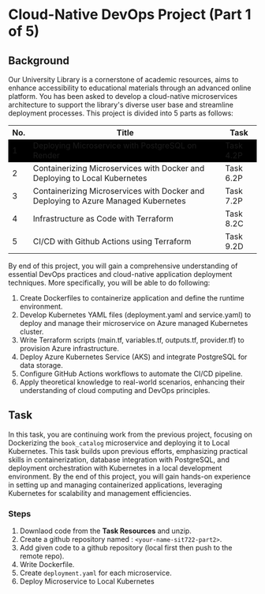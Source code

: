 # Cloud-Native DevOps Project (Part 1 of 5)

## Background

Our University Library is a cornerstone of academic resources, aims to enhance accessibility to educational materials through an advanced online platform. You has been asked to develop a cloud-native microservices architecture to support the library's diverse user base and streamline deployment processes. This project is divided into 5 parts as follows:

<style type="text/css">
  .highlight {
    background-color: black;
  }
</style>

<table>
    <tr>
        <th>No.</th>
        <th>Title</th>
        <th>Task</th>
    </tr>
    <tr class="highlight">
        <td>1</td><td>Deploying Microservice with PostgreSQL on Render</td><td>Task 4.2P</td>
    </tr>
    <tr>
        <td>2</td><td>Containerizing Microservices with Docker and Deploying to Local Kubernetes</td><td>Task 6.2P</td>
    </tr>
    <tr>
        <td>3</td><td>Containerizing Microservices with Docker and Deploying to Azure Managed Kubernetes</td><td>Task 7.2P</td>
    </tr>
    <tr>
        <td>4</td><td> Infrastructure as Code with Terraform</td><td>Task 8.2C</td>
    </tr>
    <tr>
        <td>5</td><td>CI/CD with Github Actions using Terraform</td><td>Task 9.2D</td>
    </tr>
</table>

By end of this project, you will gain a comprehensive understanding of essential DevOps practices and cloud-native application deployment techniques. More specifically, you will be able to do following:

1. Create Dockerfiles to containerize application and define the runtime environment.
2. Develop Kubernetes YAML files (deployment.yaml and service.yaml) to deploy and manage their microservice on Azure managed Kubernetes cluster.
3. Write Terraform scripts (main.tf, variables.tf, outputs.tf, provider.tf) to provision Azure infrastructure.
4. Deploy Azure Kubernetes Service (AKS) and integrate PostgreSQL for data storage.
5. Configure GitHub Actions workflows to automate the CI/CD pipeline.
6. Apply theoretical knowledge to real-world scenarios, enhancing their understanding of cloud computing and DevOps principles.

## Task
In this task, you are continuing work from the previous project, focusing on Dockerizing the `book_catalog` microservice and deploying it to Local Kubernetes.
This task builds upon previous efforts, emphasizing practical skills in containerization, database integration with PostgreSQL, and deployment
orchestration with Kubernetes in a local development environment. By the end of this project, you will gain hands-on experience in setting up and managing
containerized applications, leveraging Kubernetes for scalability and management efficiencies.

### Steps

1. Downlaod code from the __Task Resources__ and unzip.
2. Create a github repository named : `<your-name-sit722-part2>`.
3. Add given code to a github repository (local first then push to the remote repo).
4. Write Dockerfile.
5. Create `deployment.yaml` for each microservice.
6. Deploy Microservice to Local Kubernetes
